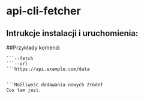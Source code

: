 # api-cli-fetcher

 

 
 
## Intrukcje instalacji i uruchomienia:
 
 
##Przykłady komend: 
```./cli_fetcher
```--fetch
```--url
```https://api.example.com/data
 
 
```Możliwośc dodawania nowych źródeł
Cos tam jest.
